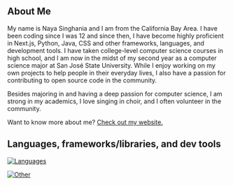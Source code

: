 ## About Me

My name is Naya Singhania and I am from the California Bay Area. I have been coding since I was 12 and since then, I have become highly proficient in Next.js, Python, Java, CSS and other frameworks, languages, and development tools. I have taken college-level computer science courses in high school, and I am now in the midst of my second year as a computer science major at San José State University. While I enjoy working on my own projects to help people in their everyday lives, I also have a passion for contributing to open source code in the community. 

Besides majoring in and having a deep passion for computer science, I am strong in my academics, I love singing in choir, and I often volunteer in the community.

Want to know more about me? [Check out my website.](https://nayasinghania.com)

## Languages, frameworks/libraries, and dev tools

[![Languages](https://skillicons.dev/icons?i=ts,js,html,css,java,py,md,bash)](https://skillicons.dev)

[![Other](https://skillicons.dev/icons?i=nodejs,react,nextjs,astro,supabase,postgres,tailwind,fastapi,aws,gcp,figma,vite,githubactions,arduino)](https://skillicons.dev)
